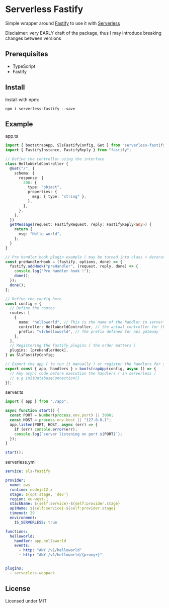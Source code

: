 # Serverless Fastify

Simple wrapper around [Fastify](https://www.fastify.io/) to use it with [Serverless](https://serverless.com/)

Disclaimer: very EARLY draft of the package, thus I may introduce breaking changes between versions

## Prerequisites
- TypeScript
- Fastify

## Install

Install with npm:

```
npm i serverless-fastify --save
```

## Example

app.ts

```ts
import { bootstrapApp, SlsFastifyConfig, Get } from "serverless-fastify";
import { FastifyInstance, FastifyReply } from "fastify";

// Define the controller using the interface
class HelloWorldController {
  @Get("/", {
    schema: {
      response: {
        200: {
          type: "object",
          properties: {
            msg: { type: "string" },
          },
        },
      },
    },
  })
  getMessage(request: FastifyRequest, reply: FastifyReply<any>) {
    return {
      msg: "Hello world",
    };
  }
}

// Pre handler hook plugin example ( may be turned into class + decorator later )
const preHandlerHook = (fastify, options, done) => {
  fastify.addHook("preHandler", (request, reply, done) => {
    console.log("Pre handler hook !");
    done();
  });
  done();
};

// Define the config here
const config = {
  // Define the routes
  routes: [
    {
      name: "helloworld", // This is the name of the handler in serverless.yml
      controller: HelloWorldController, // the actual controller for this route
      prefix: "v1/helloworld", // The prefix defined for api gateway
    },
  ],
  // Registering the fastify plugins ( the order matters )
  plugins: [preHandlerHook],
} as SlsFastifyConfig;

// Export the app ( to run it manually ) or register the handlers for serverless
export const { app, handlers } = bootstrapApp(config, async () => {
  // Any async code before execution the handlers ( in serverless )
  // e.g initDatabaseConnection()
});

```

server.ts
```ts
import { app } from "./app";

async function start() {
  const PORT = Number(process.env.port) || 3000;
  const HOST = process.env.host || "127.0.0.1";
  app.listen(PORT, HOST, async (err) => {
    if (err) console.error(err);
    console.log(`server listening on port ${PORT}`);
  });
}

start();
```


serverless.yml

```yml
service: sls-fastify

provider:
  name: aws
  runtime: nodejs12.x
  stage: ${opt:stage, 'dev'}
  region: eu-west-1
  stackName: ${self:service}-${self:provider.stage}
  apiName: ${self:service}-${self:provider.stage}
  timeout: 29
  environment:
    IS_SERVERLESS: true

functions:
  helloworld:
    handler: app.helloworld
    events:
      - http: "ANY /v1/helloworld"
      - http: "ANY /v1/helloworld/{proxy+}"


plugins:
  - serverless-webpack
```

## License

Licensed under MIT
